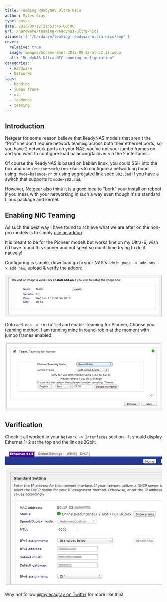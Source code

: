 ```yaml
---
title: Teaming ReadyNAS Ultra NICs
author: Myles Gray
type: posts
date: 2013-09-12T21:53:46+00:00
url: /hardware/teaming-readynas-ultra-nics
aliases: [ "/hardware/teaming-readynas-ultra-nics/amp" ]
cover:
  relative: true
  image: images/Screen-Shot-2013-09-12-at-22.39.webp
  alt: "ReadyNAS Ultra NIC bonding configuration"
categories:
  - Hardware
  - Networks
tags:
  - bonding
  - jumbo frame
  - nic
  - readynas
  - teaming
---
```


## Introduction

Netgear for some reason believe that ReadyNAS models that aren't the "Pro" line don't require network teaming across both their ethernet ports, so you have 2 network ports on your NAS, you've got your jumbo frames on and you want to configure load balancing/failover via the 2 interfaces.

Of course the ReadyNAS is based on Debian linux, you could SSH into the box and use `/etc/network/interfaces` to configure a networking bond using: `mode=balance-rr` or using aggregated link spec `802.3ad` if you have a switch that supports it: `mode=802.3ad`.

However, Netgear also think it is a good idea to "bork" your install on reboot if you mess with your networking in such a way even though it's a standard Linux package and kernel. 

## Enabling NIC Teaming

As such the best way I have found to achieve what we are after on the non-pro models is to simply [use an addon][1].

It is meant to be for the Pioneer models but works fine on my Ultra-6, wish i'd have found this sooner and not spent so much time trying to do it natively!

Configuring is simple, download go to your NAS's `admin page -> add-ons -> add new`, upload & verify the addon:

![Teaming for Pioneer - Upload and Verify][2]

Goto `add-ons -> installed` and enable Teaming for Pioneer, Choose your teaming method, I am running mine in round-robin at the moment with jumbo frames enabled:

![Enable Add-On and select method][3]

## Verification

Check it all worked in your `Network -> Interfaces` section - It should display Ethernet 1+2 at the top and the link as 2Gbit:

![2Gb redundant connections][4]

Why not follow [@mylesagray on Twitter][5] for more like this!

 [1]: http://www.readynas.com/contributed/super-poussin/PRO-Team_2.1.bin
 [2]: images/Screen-Shot-2014-02-20-at-00.00.16.png
 [3]: images/Screen-Shot-2013-09-12-at-22.39.17.png
 [4]: images/Screen-Shot-2013-09-12-at-22.39.png
 [5]: https://twitter.com/mylesagray